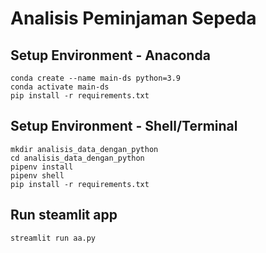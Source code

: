 # Analisis Peminjaman Sepeda

## Setup Environment - Anaconda
```
conda create --name main-ds python=3.9
conda activate main-ds
pip install -r requirements.txt
```

## Setup Environment - Shell/Terminal
```
mkdir analisis_data_dengan_python
cd analisis_data_dengan_python
pipenv install
pipenv shell
pip install -r requirements.txt
```

## Run steamlit app
```
streamlit run aa.py
```
